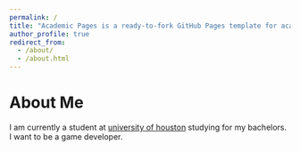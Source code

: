 ```yaml
---
permalink: /
title: "Academic Pages is a ready-to-fork GitHub Pages template for academic personal websites"
author_profile: true
redirect_from: 
  - /about/
  - /about.html
---
```



About Me
======
I am currently a student at [university of houston](cs.uh.edu) studying for my bachelors. I want to be a game developer.
